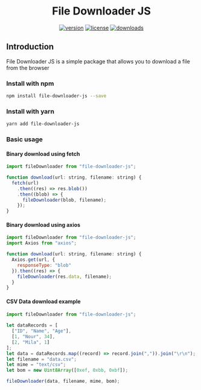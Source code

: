 <div align="center">
  <h1> File Downloader JS</h1>
</div>

<p align="center">
  <a href="https://www.npmjs.com/package/file-downloader-js"><img src="https://img.shields.io/npm/v/file-downloader-js.svg" alt="version"></a>
  <a href="https://www.npmjs.com/package/file-downloader-js"><img src="https://img.shields.io/npm/l/file-downloader-js.svg" alt="license"></a>
  <a href="https://www.npmjs.com/package/file-downloader-js"><img src="https://img.shields.io/npm/dw/file-downloader-js" alt="downloads" ></a>
</p>

## Introduction

File Downloader JS is a simple package that allows you to download a file from the browser

### Install with npm

```sh
npm install file-downloader-js --save
```

### Install with yarn

```sh
yarn add file-downloader-js
```

### Basic usage

#### Binary download using fetch

```js
import fileDownloader from "file-downloader-js";

function download(url: string, filename: string) {
  fetch(url)
    .then((res) => res.blob())
    .then((blob) => {
      fileDownloader(blob, filename);
    });
}
```

#### Binary download using axios

```js
import fileDownloader from "file-downloader-js";
import Axios from "axios";

function download(url: string, filename: string) {
  Axios.get(url, {
    responseType: "blob"
  }).then((res) => {
    fileDownloader(res.data, filename);
  }
}
```

#### CSV Data download example

```js
import fileDownloader from "file-downloader-js";
    
let dataRecords = [
  ["ID", "Name", "Age"],
  [1, "Nour", 34],
  [2, "Mila", 1]
];
let data = dataRecords.map((record) => record.join(",")).join("\r\n");
let filename = "data.csv";
let mime = "text/csv";
let bom = new Uint8Array([0xef, 0xbb, 0xbf]);

fileDownloader(data, filename, mime, bom);
```
